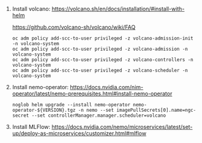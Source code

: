 1. Install volcano: https://volcano.sh/en/docs/installation/#install-with-helm

    https://github.com/volcano-sh/volcano/wiki/FAQ
    ```shell
    oc adm policy add-scc-to-user privileged -z volcano-admission-init -n volcano-system
    oc adm policy add-scc-to-user privileged -z volcano-admission -n volcano-system
    oc adm policy add-scc-to-user privileged -z volcano-controllers -n volcano-system
    oc adm policy add-scc-to-user privileged -z volcano-scheduler -n volcano-system
    ```

2. Install nemo-operator: https://docs.nvidia.com/nim-operator/latest/nemo-prerequisites.html#install-nemo-operator

    ```shell
    noglob helm upgrade --install nemo-operator nemo-operator-${VERSION}.tgz -n nemo --set imagePullSecrets[0].name=ngc-secret --set controllerManager.manager.scheduler=volcano
    ```
   
3. Install MLFlow: https://docs.nvidia.com/nemo/microservices/latest/set-up/deploy-as-microservices/customizer.html#mlflow